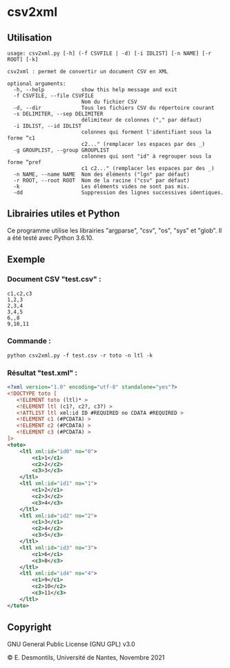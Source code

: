 # csv2xml

## Utilisation

```
usage: csv2xml.py [-h] (-f CSVFILE | -d) [-i IDLIST] [-n NAME] [-r ROOT] [-k]

csv2xml : permet de convertir un document CSV en XML

optional arguments:
  -h, --help            show this help message and exit
  -f CSVFILE, --file CSVFILE
                        Nom du fichier CSV
  -d, --dir             Tous les fichiers CSV du répertoire courant
  -s DELIMITER, --sep DELIMITER
                        délimiteur de colonnes ("," par défaut)
  -i IDLIST, --id IDLIST
                        colonnes qui forment l'identifiant sous la forme “c1
                        c2..." (remplacer les espaces par des _)
  -g GROUPLIST, --group GROUPLIST
                        colonnes qui sont "id" à regrouper sous la forme “pref
                        c1 c2..." (remplacer les espaces par des _)
  -n NAME, --name NAME  Nom des éléments ("lgn" par défaut)
  -r ROOT, --root ROOT  Nom de la racine ("csv" par défaut)
  -k                    Les éléments vides ne sont pas mis.
  -dd                   Suppression des lignes successives identiques.
```

## Librairies utiles et Python

Ce programme utilise les librairies "argparse", "csv", "os", "sys" et "glob". Il a été testé avec Python 3.6.10.

## Exemple

### Document CSV "test.csv" :

```csv
c1,c2,c3
1,2,3
2,3,4
3,4,5
6,,8
9,10,11
```

### Commande :

```shell
python csv2xml.py -f test.csv -r toto -n ltl -k
```

### Résultat "test.xml" :

```xml
<?xml version="1.0" encoding="utf-8" standalone="yes"?>
<!DOCTYPE toto [
   <!ELEMENT toto (ltl)* >
   <!ELEMENT ltl (c1?, c2?, c3?) >
   <!ATTLIST ltl xml:id ID #REQUIRED no CDATA #REQUIRED >
   <!ELEMENT c1 (#PCDATA) >
   <!ELEMENT c2 (#PCDATA) >
   <!ELEMENT c3 (#PCDATA) >
]>
<toto>
    <ltl xml:id="id0" no="0">
        <c1>1</c1>
        <c2>2</c2>
        <c3>3</c3>
    </ltl>
    <ltl xml:id="id1" no="1">
        <c1>2</c1>
        <c2>3</c2>
        <c3>4</c3>
    </ltl>
    <ltl xml:id="id2" no="2">
        <c1>3</c1>
        <c2>4</c2>
        <c3>5</c3>
    </ltl>
    <ltl xml:id="id3" no="3">
        <c1>6</c1>
        <c3>8</c3>
    </ltl>
    <ltl xml:id="id4" no="4">
        <c1>9</c1>
        <c2>10</c2>
        <c3>11</c3>
    </ltl>
</toto>
```

## Copyright

GNU General Public License (GNU GPL) v3.0



© E. Desmontils, Université de Nantes, Novembre 2021

